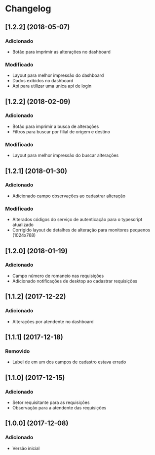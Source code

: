 # Changelog
## [1.2.2] (2018-05-07)
### Adicionado
- Botão para imprimir as alterações no dashboard
### Modificado
- Layout para melhor impressão do dashboard
- Dados exibidos no dashboard
- Api para utilizar uma unica api de login
## [1.2.2] (2018-02-09)
### Adicionado
- Botão para imprimir a busca de alterações
- Filtros para buscar por filial de origem e destino
### Modificado
- Layout para melhor impressão do buscar alterações
## [1.2.1] (2018-01-30)
### Adicionado
- Adicionado campo observações ao cadastrar alteração
### Modificado
- Alterados códigos do serviço de autenticação para o typescript atualizado
- Corrigido layout de detalhes de alteração para monitores pequenos (1024x768)
## [1.2.0] (2018-01-19)
### Adicionado
- Campo número de romaneio nas requisições
- Adicionado notificações de desktop ao cadastrar requisições
## [1.1.2] (2017-12-22)
### Adicionado
- Alterações por atendente no dashboard
## [1.1.1] (2017-12-18)
### Removido
- Label de em um dos campos de cadastro estava errado
## [1.1.0] (2017-12-15)
### Adicionado
- Setor requisitante para as requisições
- Observação para a atendente das requisições
## [1.0.0] (2017-12-08)
### Adicionado
- Versão inicial
